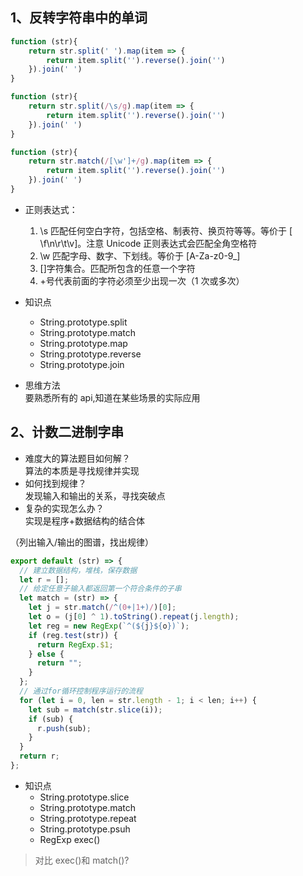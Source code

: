 ## 1、反转字符串中的单词

```javascript
function (str){
    return str.split(' ').map(item => {
        return item.split('').reverse().join('')
    }).join(' ')
}

function (str){
    return str.split(/\s/g).map(item => {
        return item.split('').reverse().join('')
    }).join(' ')
}

function (str){
    return str.match(/[\w']+/g).map(item => {
        return item.split('').reverse().join('')
    }).join(' ')
}
```

- 正则表达式：

  1.  \s 匹配任何空白字符，包括空格、制表符、换页符等等。等价于 [ \f\n\r\t\v]。注意 Unicode 正则表达式会匹配全角空格符
  2.  \w 匹配字母、数字、下划线。等价于 [A-Za-z0-9_]
  3.  []字符集合。匹配所包含的任意一个字符
  4.  +号代表前面的字符必须至少出现一次（1 次或多次）

- 知识点
  - String.prototype.split
  - String.prototype.match
  - String.prototype.map
  - String.prototype.reverse
  - String.prototype.join
- 思维方法  
  要熟悉所有的 api,知道在某些场景的实际应用

## 2、计数二进制字串

- 难度大的算法题目如何解？  
  算法的本质是寻找规律并实现
- 如何找到规律？  
  发现输入和输出的关系，寻找突破点
- 复杂的实现怎么办？  
  实现是程序+数据结构的结合体

（列出输入/输出的图谱，找出规律）

```javascript
export default (str) => {
  // 建立数据结构，堆栈，保存数据
  let r = [];
  // 给定任意子输入都返回第一个符合条件的子串
  let match = (str) => {
    let j = str.match(/^(0+|1+)/)[0];
    let o = (j[0] ^ 1).toString().repeat(j.length);
    let reg = new RegExp(`^(${j}${o})`);
    if (reg.test(str)) {
      return RegExp.$1;
    } else {
      return "";
    }
  };
  // 通过for循环控制程序运行的流程
  for (let i = 0, len = str.length - 1; i < len; i++) {
    let sub = match(str.slice(i));
    if (sub) {
      r.push(sub);
    }
  }
  return r;
};
```

- 知识点
  - String.prototype.slice
  - String.prototype.match
  - String.prototype.repeat
  - String.prototype.psuh
  - RegExp exec()

> 对比 exec()和 match()?
